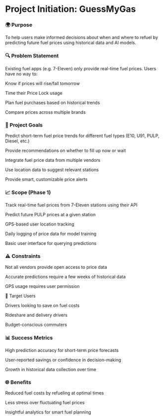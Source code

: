 # Project Initiation: GuessMyGas

### 🌍 Purpose

To help users make informed decisions about when and where to refuel by predicting future fuel prices using historical data and AI models.

### 🔍 Problem Statement

Existing fuel apps (e.g. 7-Eleven) only provide real-time fuel prices. Users have no way to:

Know if prices will rise/fall tomorrow

Time their Price Lock usage

Plan fuel purchases based on historical trends

Compare prices across multiple brands

### 🚀 Project Goals

Predict short-term fuel price trends for different fuel types (E10, U91, PULP, Diesel, etc.)

Provide recommendations on whether to fill up now or wait

Integrate fuel price data from multiple vendors

Use location data to suggest relevant stations

Provide smart, customizable price alerts

### 📈 Scope (Phase 1)

Track real-time fuel prices from 7-Eleven stations using their API

Predict future PULP prices at a given station

GPS-based user location tracking

Daily logging of price data for model training

Basic user interface for querying predictions

### ⚠️ Constraints

Not all vendors provide open access to price data

Accurate predictions require a few weeks of historical data

GPS usage requires user permission

👤 Target Users

Drivers looking to save on fuel costs

Rideshare and delivery drivers

Budget-conscious commuters

### 📊 Success Metrics

High prediction accuracy for short-term price forecasts

User-reported savings or confidence in decision-making

Growth in historical data collection over time

### 🌐 Benefits

Reduced fuel costs by refueling at optimal times

Less stress over fluctuating fuel prices

Insightful analytics for smart fuel planning